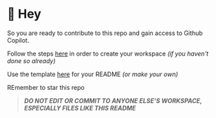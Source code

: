 # :wave: Hey
So you are ready to contribute to this repo and gain access to Github Copilot. 

Follow the steps [here](../README.md) in order to create your workspace *(if you haven't done so already)*

Use the template [here](../TEMPLATE.md) for your README *(or make your own)*

REmember to star this repo

> ***DO NOT EDIT OR COMMIT TO ANYONE ELSE'S WORKSPACE, ESPECIALLY FILES LIKE THIS README***
